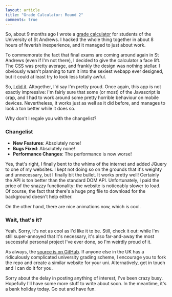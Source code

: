 ```yaml
---
layout: article
title: "Grade Calculator: Round 2"
comments: true
---
```


So, about 9 months ago I wrote a
[grade calculator](http://lukasa.co.uk/2012/06/Things_That_Are_Way_Too_Hard/)
for students of the University of St Andrews. I hacked the whole thing together
in about 8 hours of feverish inexperience, and it managed to just about work.

To commemorate the fact that final exams are coming around again in St Andrews
(even if I'm not there), I decided to give the calculator a face lift. The CSS
was pretty average, and frankly the design was nothing stellar. I obviously
wasn't planning to turn it into the sexiest webapp ever designed, but it could
at least try to look less totally awful.

So, [I did it](http://grades.lukasa.co.uk/). Altogether, I'd say I'm pretty
proud. Once again, this app is not exactly impressive: I'm fairly sure that
some (or most) of the Javascript is crap, and I had to work around some pretty
horrible behaviour on mobile devices. Nevertheless, it works just as well as it
did before, and manages to look a ton better while it does so.

Why don't I regale you with the changelist?

### Changelist

- **New Features**: Absolutely none!
- **Bugs Fixed**: Absolutely none!
- **Performance Changes**: The performance is now worse!

Yes, that's right, I finally bent to the whims of the internet and added JQuery
to one of my websites. I kept not doing so on the grounds that it's weighty and
unnecessary, but I finally bit the bullet. It works pretty well! Certainly the
API is ton better than the standard DOM API. Unfortunately, I paid the price of
the snazzy functionality: the website is noticeably slower to load. Of course,
the fact that there's a huge png file to download for the background doesn't
help either.

On the other hand, there are nice animations now, which is cool.

### Wait, that's it?

Yeah. Sorry, it's not as cool as I'd like it to be. Still, check it out: while
I'm still super-annoyed that it's necessary, it's also far-and-away the most
successful personal project I've ever done, so I'm weirdly proud of it.

As always, the
[source is on GitHub](https://github.com/Lukasa/st-andrews-grades). If anyone
else in the UK has a ridiculously complicated university grading scheme, I
encourage you to fork the repo and create a similar website for your uni.
Alternatively, get in touch and I can do it for you.

Sorry about the delay in posting anything of interest, I've been crazy busy.
Hopefully I'll have some more stuff to write about soon. In the meantime,
it's a bank holiday today. Go out and have fun.
